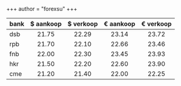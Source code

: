+++
author = "forexsu"
+++

bank | $ aankoop | $ verkoop | € aankoop | € verkoop
-----|:---------:|:---------:|:---------:|:---------:
dsb  | 21.75     | 22.29     | 23.14     | 23.72    
rpb  | 21.70     | 22.10     | 22.66     | 23.46    
fnb  | 22.00     | 22.30     | 23.45     | 23.93    
hkr  | 21.50     | 22.20     | 22.60     | 23.90    
cme  | 21.20     | 21.40     | 22.00     | 22.25    
